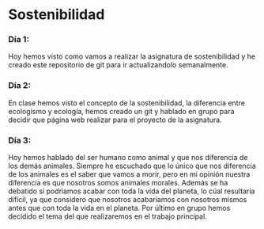 # Sostenibilidad

### Día 1:
Hoy hemos visto como vamos a realizar la asignatura de sostenibilidad y he creado este repositorio de git para ir actualizandolo semanalmente.

### Día 2:
En clase hemos visto el concepto de la sostenibilidad, la diferencia entre ecologismo y ecología, hemos creado un git y hablado en grupo para decidir que página web realizar para el proyecto de la asignatura.

### Día 3:
Hoy hemos hablado del ser humano como animal y que nos diferencia de los demás animales. Siempre he escuchado que lo único que nos diferencia de los animales es el saber que vamos a morir, pero en mi opinión nuestra diferencia es que nosotros somos animales morales.
Además se ha debatido si podriamos acabar con toda la vida del planeta, lo cúal resultaría difícil, ya que considero que nosotros acabariamos con nosotros mismos antes que con toda la vida en el planeta.
Por último en grupo hemos decidido el tema del que realizaremos en el trabajo principal.
